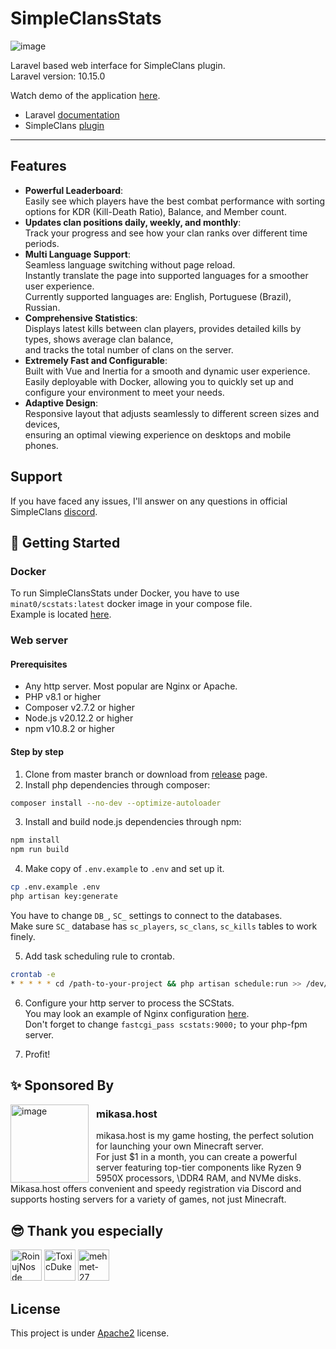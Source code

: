 # SimpleClansStats

<img src="https://mikasa.host/images/scstats.png" alt="image">

Laravel based web interface for SimpleClans plugin. \
Laravel version: 10.15.0

Watch demo of the application [here](https://scstats.roinujnosde.me/).

* Laravel [documentation](https://laravel.com/docs)
* SimpleClans [plugin](https://github.com/RoinujNosde/SimpleClans)
---
## Features

* **Powerful Leaderboard**: \
  Easily see which players have the best combat performance with sorting options for KDR (Kill-Death Ratio), Balance,
  and Member count.
* **Updates clan positions daily, weekly, and monthly**: \
  Track your progress and see how your clan ranks over different time periods.
* **Multi Language Support**: \
  Seamless language switching without page reload. \
  Instantly translate the page into supported languages for a smoother user experience. \
  Currently supported languages are: English, Portuguese (Brazil), Russian.
* **Comprehensive Statistics**: \
  Displays latest kills between clan players, provides detailed kills by types, shows average clan balance, \
  and tracks the total number of clans on the server.
* **Extremely Fast and Configurable**: \
  Built with Vue and Inertia for a smooth and dynamic user experience. \
  Easily deployable with Docker, allowing you to quickly set up and configure your environment to meet your needs.
* **Adaptive Design**: \
  Responsive layout that adjusts seamlessly to different screen sizes and devices, \
  ensuring an optimal viewing experience on desktops and mobile phones.
## Support

If you have faced any issues, I'll answer on any questions in official
SimpleClans [discord](https://discord.gg/CkNwgdE).

## 🚀 Getting Started

### Docker

To run SimpleClansStats under Docker, you have to use `minat0/scstats:latest` docker image in your compose file. \
Example is located [here](https://github.com/Tomut0/SimpleClansStats/tree/master/docker).

### Web server

#### Prerequisites

* Any http server. Most popular are Nginx or Apache.
* PHP v8.1 or higher
* Composer v2.7.2 or higher
* Node.js v20.12.2 or higher
* npm v10.8.2 or higher

#### Step by step

1. Clone from master branch or download from [release](https://github.com/Tomut0/SimpleClansStats/releases) page.
2. Install php dependencies through composer:

```bash
composer install --no-dev --optimize-autoloader
```

3. Install and build node.js dependencies through npm:

```bash
npm install
npm run build
```

4. Make copy of `.env.example` to `.env` and set up it.

```bash
cp .env.example .env
php artisan key:generate
```

You have to change `DB_`, `SC_` settings to connect to the databases. \
Make sure `SC_` database has `sc_players`, `sc_clans`, `sc_kills` tables to work finely.

5. Add task scheduling rule to crontab.

```bash 
crontab -e 
* * * * * cd /path-to-your-project && php artisan schedule:run >> /dev/null 2>&1
```

6. Configure your http server to process the SCStats. \
   You may look an example of Nginx
   configuration [here](https://github.com/Tomut0/SimpleClansStats/blob/master/docker/nginx.conf). \
   Don't forget to change `fastcgi_pass scstats:9000;` to your php-fpm server.

7. Profit!

## ✨ Sponsored By

<img align="left" width=125 style="margin-right: 12px" src="https://mikasa.host/images/favicon.png" alt="image">

### mikasa.host

mikasa.host is my game hosting, the perfect solution for launching your own Minecraft server. \
For just $1 in a month, you can create a powerful server featuring top-tier components like Ryzen 9 5950X
processors, \DDR4 RAM, and NVMe disks. Mikasa.host offers convenient and speedy registration via Discord and supports
hosting servers
for a variety of games, not just Minecraft.

## 😎 Thank you especially 

<a href="https://github.com/RoinujNosde"><img src="https://github.com/RoinujNosde.png" width="50px" alt="RoinujNosde" /></a>
<a href="https://github.com/ToxicDuke"><img src="https://github.com/ToxicDuke.png" width="50px" alt="ToxicDuke" /></a>
<a href="https://github.com/mehmet-27"><img src="https://github.com/mehmet-27.png" width="50px" alt="mehmet-27" /></a>

## License

This project is under [Apache2](https://github.com/Tomut0/SimpleClansStats/blob/master/LICENSE) license.
